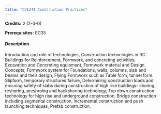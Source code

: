 ```yaml
---
title: "CVL244 Construction Practices"
---
```

**Credits:** 2 (2-0-0)

**Prerequisites:** EC35

#### Description
Introduction and role of technologies, Construction technologies in RC Buildings for Reinforcement, Formwork, and concreting activities, Excavation and Concreting equipment, Formwork material and Design Concepts, Formwork system for Foundations, walls, columns, slab and beams and their design, Flying Formwork such as Table form, tunnel form. Slipform, temporary structures failure, Determining construction loads and ensuring safety of slabs during construction of high rise buildings- shoring, reshoring, preshroing and backshoring technology, Top down construction technology for high rise and underground construction, Bridge construction including segmental construction, incremental construction and push launching techniques, Prefab construction.